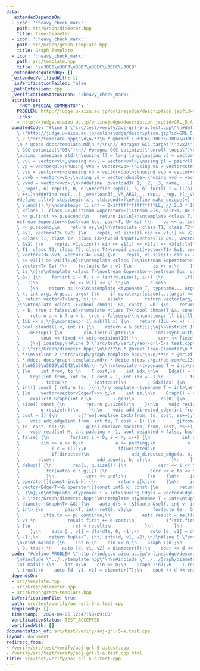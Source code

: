 ```yaml
---
data:
  _extendedDependsOn:
  - icon: ':heavy_check_mark:'
    path: src/Graph/diameter.hpp
    title: Tree-Diameter
  - icon: ':heavy_check_mark:'
    path: src/Graph/graph-template.hpp
    title: Graph Template
  - icon: ':heavy_check_mark:'
    path: src/template.hpp
    title: "\u30C6\u30F3\u30D7\u30EC\u30FC\u30C8"
  _extendedRequiredBy: []
  _extendedVerifiedWith: []
  _isVerificationFailed: false
  _pathExtension: cpp
  _verificationStatusIcon: ':heavy_check_mark:'
  attributes:
    '*NOT_SPECIAL_COMMENTS*': ''
    PROBLEM: http://judge.u-aizu.ac.jp/onlinejudge/description.jsp?id=GRL_5_A
    links:
    - http://judge.u-aizu.ac.jp/onlinejudge/description.jsp?id=GRL_5_A
  bundledCode: "#line 1 \"src/test/verify/aoj-grl-5-a.test.cpp\"\n#define PROBLEM\
    \ \"http://judge.u-aizu.ac.jp/onlinejudge/description.jsp?id=GRL_5_A\"\n#line\
    \ 2 \"src/template.hpp\"\n\n/**\n * @brief \u30C6\u30F3\u30D7\u30EC\u30FC\u30C8\
    \n * @docs docs/template.md\n */\n\n// #pragma GCC target(\"avx2\")\n// #pragma\
    \ GCC optimize(\"O3\")\n// #pragma GCC optimize(\"unroll-loops\")\n#include <bits/stdc++.h>\n\
    \nusing namespace std;\n\nusing ll = long long;\nusing vl = vector<ll>;\nusing\
    \ vvl = vector<vl>;\nusing vvvl = vector<vvl>;\nusing pl = pair<ll, ll>;\nusing\
    \ vp = vector<pl>;\nusing vvp = vector<vp>;\nusing vs = vector<string>;\nusing\
    \ vvs = vector<vs>;\nusing vb = vector<bool>;\nusing vvb = vector<vb>;\nusing\
    \ vvvb = vector<vvb>;\nusing vd = vector<double>;\nusing vvd = vector<vd>;\nusing\
    \ vvvd = vector<vvd>;\n\n#define _overload3(_1, _2, _3, name, ...) name\n#define\
    \ _rep(i, n) repi(i, 0, n)\n#define repi(i, a, b) for(ll i = ll(a); i < ll(b);\
    \ ++i)\n#define rep(...) _overload3(__VA_ARGS__, repi, _rep, )(__VA_ARGS__)\n\
    #define all(x) std::begin(x), std::end(x)\n#define make_unique(v) v.erase(unique(all(v)),\
    \ v.end());\n\nconstexpr ll inf = 0x1fffffffffffffffLL; // 2.3 * 10^18\n\ntemplate\
    \ <class T, class U>\nistream &operator>>(istream &is, pair<T, U> &p) {\n    is\
    \ >> p.first >> p.second;\n    return is;\n}\n\ntemplate <class T, class U>\n\
    ostream &operator<<(ostream &os, pair<T, U> &p) {\n    os << p.first << \" \"\
    \ << p.second;\n    return os;\n}\n\ntemplate <class T1, class T2>\nvoid input(vector<T1>\
    \ &v1, vector<T2> &v2) {\n    rep(i, v1.size()) cin >> v1[i] >> v2[i];\n}\ntemplate\
    \ <class T1, class T2, class T3>\nvoid input(vector<T1> &v1, vector<T2> &v2, vector<T3>\
    \ &v3) {\n    rep(i, v1.size()) cin >> v1[i] >> v2[i] >> v3[i];\n}\ntemplate <class\
    \ T1, class T2, class T3, class T4>\nvoid input(vector<T1> &v1, vector<T2> &v2,\
    \ vector<T3> &v3, vector<T4> &v4) {\n    rep(i, v1.size()) cin >> v1[i] >> v2[i]\
    \ >> v3[i] >> v4[i];\n}\n\ntemplate <class T>\nistream &operator>>(istream &is,\
    \ vector<T> &v) {\n    for(auto &x : v) {\n        is >> x;\n    }\n    return\
    \ is;\n}\n\ntemplate <class T>\nostream &operator<<(ostream &os, const vector<T>\
    \ &v) {\n    for(int i = 0; i < (int)v.size(); i++) {\n        if(i != (int)v.size()\
    \ - 1)\n            os << v[i] << \" \";\n        else\n            os << v[i];\n\
    \    }\n    return os;\n}\n\ntemplate <typename T, typename... Args>\nauto vec(T\
    \ x, int arg, Args... args) {\n    if constexpr(sizeof...(args) == 0)\n      \
    \  return vector<T>(arg, x);\n    else\n        return vector(arg, vec<T>(x, args...));\n\
    }\n\ntemplate <class T>\nbool chmin(T &a, const T &b) {\n    return a > b ? a\
    \ = b, true : false;\n}\ntemplate <class T>\nbool chmax(T &a, const T &b) {\n\
    \    return a < b ? a = b, true : false;\n}\n\nconstexpr ll bit(ll x) {\n    return\
    \ 1LL << x;\n}\nconstexpr ll msk(ll x) {\n    return (1LL << x) - 1;\n}\nconstexpr\
    \ bool stand(ll x, int i) {\n    return x & bit(i);\n}\n\nstruct IoSetup {\n \
    \   IoSetup() {\n        cin.tie(nullptr);\n        ios::sync_with_stdio(false);\n\
    \        cout << fixed << setprecision(10);\n        cerr << fixed << setprecision(10);\n\
    \    }\n} iosetup;\n#line 3 \"src/test/verify/aoj-grl-5-a.test.cpp\"\n\n#line\
    \ 2 \"src/Graph/diameter.hpp\"\n\n/**\n * @brief Tree-Diameter\n * @docs docs/diameter.md\n\
    \ */\n\n#line 2 \"src/Graph/graph-template.hpp\"\n\n/**\n * @brief Graph Template\n\
    \ * @docs docs/graph-template.md\n * @cite https://github.com/ei1333/library/blob/master/graph/graph-template.hpp\
    \ (\u6539\u5909\u3042\u308A)\n */\n\ntemplate <typename T = int>\nstruct Edge\
    \ {\n    int from, to;\n    T cost;\n    int idx;\n\n    Edge() = default;\n\n\
    \    Edge(int from, int to, T cost = 1, int idx = -1)\n        : from(from)\n\
    \        , to(to)\n        , cost(cost)\n        , idx(idx) {\n    }\n\n    operator\
    \ int() const { return to; }\n};\n\ntemplate <typename T = int>\nstruct Graph\
    \ {\n    vector<vector<Edge<T>>> g;\n    int es;\n\n    Graph() = default;\n\n\
    \    explicit Graph(int n)\n        : g(n)\n        , es(0) {\n    }\n\n    size_t\
    \ size() const {\n        return g.size();\n    }\n\n    void resize(int n) {\n\
    \        g.resize(n);\n    }\n\n    void add_directed_edge(int from, int to, T\
    \ cost = 1) {\n        g[from].emplace_back(from, to, cost, es++);\n    }\n\n\
    \    void add_edge(int from, int to, T cost = 1) {\n        g[from].emplace_back(from,\
    \ to, cost, es);\n        g[to].emplace_back(to, from, cost, es++);\n    }\n\n\
    \    void read(int M, int padding = -1, bool weighted = false, bool directed =\
    \ false) {\n        for(int i = 0; i < M; i++) {\n            int a, b;\n    \
    \        cin >> a >> b;\n            a += padding;\n            b += padding;\n\
    \            T c = T(1);\n            if(weighted)\n                cin >> c;\n\
    \            if(directed)\n                add_directed_edge(a, b, c);\n     \
    \       else\n                add_edge(a, b, c);\n        }\n    }\n\n    void\
    \ debug() {\n        rep(i, g.size()) {\n            cerr << i << \": \";\n  \
    \          for(auto& e : g[i]) {\n                cerr << e.to << \", \";\n  \
    \          }\n            cerr << endl;\n        }\n    }\n\n    inline vector<Edge<T>>&\
    \ operator[](const int& k) {\n        return g[k];\n    }\n\n    inline const\
    \ vector<Edge<T>>& operator[](const int& k) const {\n        return g[k];\n  \
    \  }\n};\n\ntemplate <typename T = int>\nusing Edges = vector<Edge<T>>;\n#line\
    \ 9 \"src/Graph/diameter.hpp\"\n\ntemplate <typename T = int>\ntuple<T, int, int>\
    \ diameter(Graph<T> &G) {\n    auto dfs = [&](auto &self, int v, int p) -> pair<T,\
    \ int> {\n        pair<T, int> ret(0, v);\n        for(auto &e : G[v]) {\n   \
    \         if(e.to == p) continue;\n            auto result = self(self, e.to,\
    \ v);\n            result.first += e.cost;\n            if(ret.first < result.first)\
    \ {\n                ret = result;\n            }\n        }\n        return ret;\n\
    \    };\n    auto [_, v1] = dfs(dfs, 0, -1);\n    auto [d, v2] = dfs(dfs, v1,\
    \ -1);\n    return tuple<T, int, int>(d, v1, v2);\n}\n#line 5 \"src/test/verify/aoj-grl-5-a.test.cpp\"\
    \n\nint main() {\n    int n;\n    cin >> n;\n    Graph T(n);\n    T.read(n - 1,\
    \ 0, true);\n    auto [d, v1, v2] = diameter(T);\n    cout << d << endl;\n}\n"
  code: "#define PROBLEM \"http://judge.u-aizu.ac.jp/onlinejudge/description.jsp?id=GRL_5_A\"\
    \n#include \"../../template.hpp\"\n\n#include \"../../Graph/diameter.hpp\"\n\n\
    int main() {\n    int n;\n    cin >> n;\n    Graph T(n);\n    T.read(n - 1, 0,\
    \ true);\n    auto [d, v1, v2] = diameter(T);\n    cout << d << endl;\n}"
  dependsOn:
  - src/template.hpp
  - src/Graph/diameter.hpp
  - src/Graph/graph-template.hpp
  isVerificationFile: true
  path: src/test/verify/aoj-grl-5-a.test.cpp
  requiredBy: []
  timestamp: '2024-04-06 12:47:58+09:00'
  verificationStatus: TEST_ACCEPTED
  verifiedWith: []
documentation_of: src/test/verify/aoj-grl-5-a.test.cpp
layout: document
redirect_from:
- /verify/src/test/verify/aoj-grl-5-a.test.cpp
- /verify/src/test/verify/aoj-grl-5-a.test.cpp.html
title: src/test/verify/aoj-grl-5-a.test.cpp
---
```

